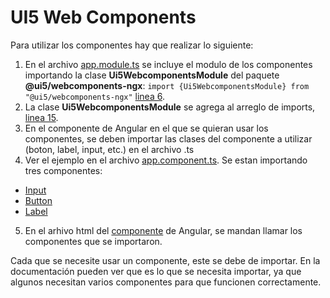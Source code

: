 # UI5 Web Components
Para utilizar los componentes hay que realizar lo siguiente:

1. En el archivo [app.module.ts](src/app/app.module.ts) se incluye el modulo de los componentes
importando la clase **Ui5WebcomponentsModule** del paquete **@ui5/webcomponents-ngx**: `import {Ui5WebcomponentsModule} from "@ui5/webcomponents-ngx"` [linea 6](src/app/app.module.ts#L6).
2. La clase **Ui5WebcomponentsModule** se agrega al arreglo de imports, [linea 15](src/app/app.module.ts#L15).
3. En el componente de Angular en el que se quieran usar los componentes, se deben importar las clases
del componente a utilizar (boton, label, input, etc.) en el archivo .ts
4. Ver el ejemplo en el archivo [app.component.ts](src/app/app.component.ts). Se estan importando tres componentes:
- [Input](src/app/app.component.ts#L3)
- [Button](src/app/app.component.ts#L4)
- [Label](src/app/app.component.ts#L5)
5. En el arhivo html del [componente](src/app/app.component.html) de Angular, se mandan llamar los componentes que se importaron.

Cada que se necesite usar un componente, este se debe de importar. En la documentación
pueden ver que es lo que se necesita importar, ya que algunos necesitan varios componentes 
para que funcionen correctamente.
